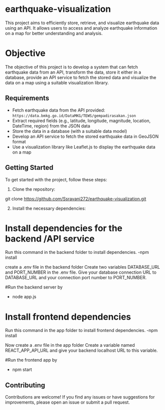 # earthquake-visualization
This project aims to efficiently store, retrieve, and visualize earthquake data using an API. It allows users to access and analyze earthquake information on a map for better understanding and analysis.
# Objective
The objective of this project is to develop a system that can fetch earthquake data from an API, transform the data, store it either in  a database, provide an API service to fetch the stored data and visualize the data on a map using a suitable visualization library.

## Requirements

- Fetch earthquake data from the API provided: `https://data.bmkg.go.id/DataMKG/TEWS/gempadirasakan.json`
- Extract required fields (e.g., latitude, longitude, magnitude, location, DateTime, region) from the JSON data
- Store the data in a database (with a suitable data model)
- Develop an API service to fetch the stored earthquake data in GeoJSON format
- Use a visualization library like Leaflet.js to display the earthquake data on a map

## Getting Started
To get started with the project, follow these steps:

1. Clone the repository:

git clone https://github.com/Ssravani272/earthquake-visualization.git

2. Install the necessary dependencies:

# Install dependencies for the backend /API service
Run this command in the backend folder to install dependencies.
  -npm install

create a .env file in the backend folder 
Create two variables DATABASE_URL and PORT_NUMBER in the .env file.
Give your database connection URL to DATABASE_URL and your connection port number to PORT_NUMBER.

#Run the backend server by 
- node app.js

# Install frontend dependencies
Run this command in the app folder to install frontend  dependencies.
 -npm install

 Now create a .env file in the app folder 
Create a variable named REACT_APP_API_URL and give your backend localhost URL to this variable.

#Run the frontend app by
- npm start

## Contributing

Contributions are welcome! If you find any issues or have suggestions for improvements, please open an issue or submit a pull request.
